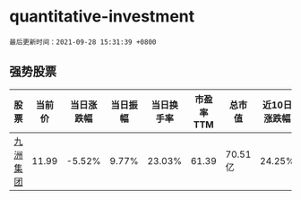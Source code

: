 # quantitative-investment

`最后更新时间：2021-09-28 15:31:39 +0800`

## 强势股票

|股票|当前价|当日涨跌幅|当日振幅|当日换手率|市盈率TTM|总市值|近10日涨跌幅|
|----|----|----|----|----|----|----|----|
|[九洲集团](https://xueqiu.com/S/SZ300040)|11.99|-5.52%|9.77%|23.03%|61.39|70.51亿|24.25%|
